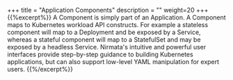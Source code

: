 +++
title = "Application Components"
description = ""
weight=20
+++
{{%excerpt%}}
A Component is simply part of an Application. A Component maps to
Kubernetes workload API constructs. For example a stateless component
will map to a Deployment and be exposed by a Service, whereas a stateful
component will map to a StatefulSet and may be exposed by a headless
Service. Nirmata's intuitive and powerful user interfaces provide
step-by-step guidance to building Kubernetes applications, but can also
support low-level YAML manipulation for expert users.
{{%/excerpt%}}
